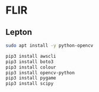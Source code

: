# FLIR

## Lepton

```bash
sudo apt install -y python-opencv

pip3 install awscli
pip3 install boto3
pip3 install colour
pip3 install opencv-python
pip3 install pygame
pip3 install scipy
```
